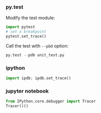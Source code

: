 ### py.test

Modify the test module:

```python
import pytest
# set a breakpoint
pytest.set_trace()
```

Call the test with `--pbd` option:

```python
py.test --pdb unit_test.py
```

### ipython

```python
import ipdb; ipdb.set_trace()
```


### jupyter notebook

```python
from IPython.core.debugger import Tracer
Tracer()()
```
